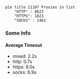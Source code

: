 
```mermaid
pie title 11107 Proxies in list
    "HTTP" : 8623
    "HTTPS": 1023
    "SOCKS" : 1461
```

### Some Info
#### Average Timeout

- mixed: 2.2s
- http: 0.7s
- https: 8.0s
- socks: 6.9s